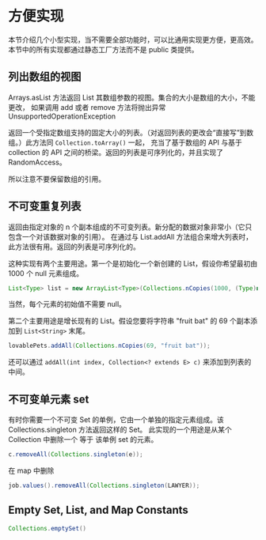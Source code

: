 # 方便实现

本节介绍几个小型实现，当不需要全部功能时，可以比通用实现更方便，更高效。
本节中的所有实现都通过静态工厂方法而不是 public 类提供。

## 列出数组的视图

 Arrays.asList 方法返回 List 其数组参数的视图。集合的大小是数组的大小，不能更改，
 如果调用 add 或者 remove 方法将抛出异常 UnsupportedOperationException

 返回一个受指定数组支持的固定大小的列表。（对返回列表的更改会“直接写”到数组。）此方法同 `Collection.toArray()` 一起，
 充当了基于数组的 API 与基于 collection 的 API 之间的桥梁。返回的列表是可序列化的，并且实现了 RandomAccess。

 所以注意不要保留数组的引用。

## 不可变重复列表

返回由指定对象的 n 个副本组成的不可变列表。新分配的数据对象非常小（它只包含一个对该数据对象的引用）。
在通过与 List.addAll 方法组合来增大列表时，此方法很有用。返回的列表是可序列化的。

这种实现有两个主要用途。第一个是初始化一个新创建的 List，假设你希望最初由 1000 个 null 元素组成。

```java
List<Type> list = new ArrayList<Type>(Collections.nCopies(1000, (Type)null);
```

当然，每个元素的初始值不需要 null。

第二个主要用途是增长现有的 List。假设您要将字符串 "fruit bat" 的 69 个副本添加到 `List<String>` 末尾。

```java
lovablePets.addAll(Collections.nCopies(69, "fruit bat"));
```

还可以通过 `addAll(int index, Collection<? extends E> c)` 来添加到列表的中间。

## 不可变单元素 set

有时你需要一个不可变 Set 的单例，它由一个单独的指定元素组成。该 Collections.singleton 方法返回这样的 Set。
此实现的一个用途是从某个 Collection 中删除一个 等于 该单例 set 的元素。

```java
c.removeAll(Collections.singleton(e));
```

 在 map 中删除

 ```java
 job.values().removeAll(Collections.singleton(LAWYER));
 ```

 ## Empty Set, List, and Map Constants

 ```java
 Collections.emptySet()
 ```
